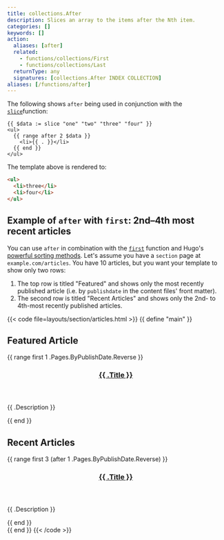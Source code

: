 ```yaml
---
title: collections.After
description: Slices an array to the items after the Nth item.
categories: []
keywords: []
action:
  aliases: [after]
  related:
    - functions/collections/First
    - functions/collections/Last
  returnType: any
  signatures: [collections.After INDEX COLLECTION]
aliases: [/functions/after]
---
```


The following shows `after` being used in conjunction with the [`slice`]function:

```go-html-template
{{ $data := slice "one" "two" "three" "four" }}
<ul>
  {{ range after 2 $data }}
    <li>{{ . }}</li>
  {{ end }}
</ul>
```

The template above is rendered to:

```html
<ul>
  <li>three</li>
  <li>four</li>
</ul>
```

## Example of `after` with `first`: 2nd&ndash;4th most recent articles

You can use `after` in combination with the [`first`] function and Hugo's [powerful sorting methods](/quick-reference/page-collections/#sort). Let's assume you have a `section` page at `example.com/articles`. You have 10 articles, but you want your template to show only two rows:

1. The top row is titled "Featured" and shows only the most recently published article (i.e. by `publishdate` in the content files' front matter).
2. The second row is titled "Recent Articles" and shows only the 2nd- to 4th-most recently published articles.

{{< code file=layouts/section/articles.html >}}
{{ define "main" }}
  <section class="row featured-article">
    <h2>Featured Article</h2>
    {{ range first 1 .Pages.ByPublishDate.Reverse }}
    <header>
      <h3><a href="{{ .RelPermalink }}">{{ .Title }}</a></h3>
    </header>
    <p>{{ .Description }}</p>
  {{ end }}
  </section>
  <div class="row recent-articles">
    <h2>Recent Articles</h2>
    {{ range first 3 (after 1 .Pages.ByPublishDate.Reverse) }}
      <section class="recent-article">
        <header>
          <h3><a href="{{ .RelPermalink }}">{{ .Title }}</a></h3>
        </header>
        <p>{{ .Description }}</p>
      </section>
    {{ end }}
  </div>
{{ end }}
{{< /code >}}

[`first`]: /functions/collections/first/
[`slice`]: /functions/collections/slice/
